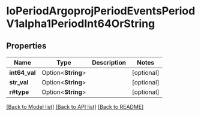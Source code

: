 # IoPeriodArgoprojPeriodEventsPeriodV1alpha1PeriodInt64OrString

## Properties

Name | Type | Description | Notes
------------ | ------------- | ------------- | -------------
**int64_val** | Option<**String**> |  | [optional]
**str_val** | Option<**String**> |  | [optional]
**r#type** | Option<**String**> |  | [optional]

[[Back to Model list]](../README.md#documentation-for-models) [[Back to API list]](../README.md#documentation-for-api-endpoints) [[Back to README]](../README.md)


